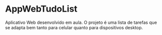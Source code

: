 # AppWebTudoList

Aplicativo Web desenvolvido em aula. O projeto é uma lista de tarefas que se adapta bem tanto para celular quanto para dispositivos desktop.
